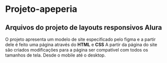 # Projeto-apeperia
## Arquivos do projeto de layouts responsivos Alura

O projeto apresenta um modelo de site especificado pelo figma e a partir dele é feito uma página através do **HTML** e **CSS**
A partir da página do site são criados modificações para a página ser compatível com todos os tamanhos de tela. Desde o mobile até o desktop.
